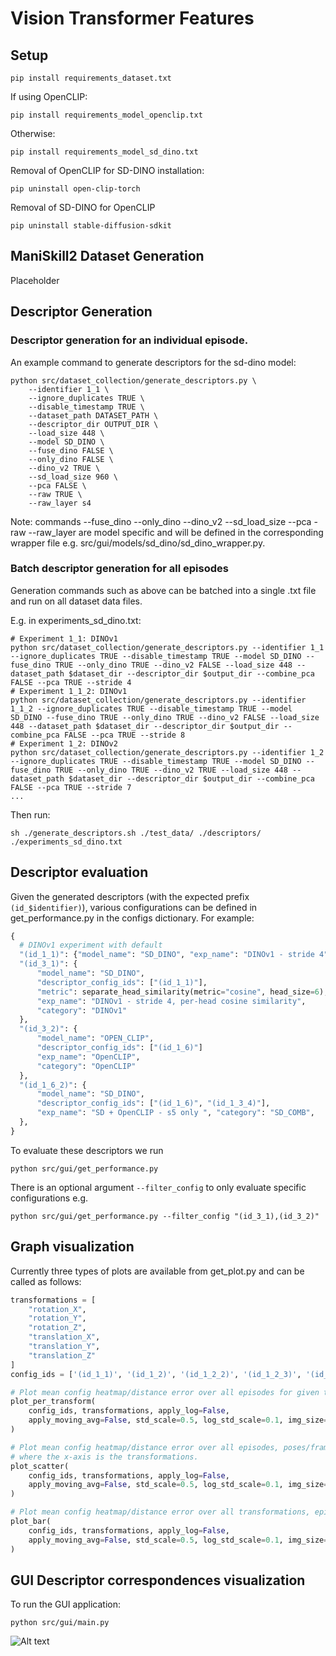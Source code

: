 # Vision Transformer Features
## Setup
```
pip install requirements_dataset.txt
```
If using OpenCLIP:
```
pip install requirements_model_openclip.txt
```
Otherwise:
```
pip install requirements_model_sd_dino.txt
```

Removal of OpenCLIP for SD-DINO installation:
```
pip uninstall open-clip-torch
```
Removal of SD-DINO for OpenCLIP
```
pip uninstall stable-diffusion-sdkit
```

## ManiSkill2 Dataset Generation
Placeholder

## Descriptor Generation
### Descriptor generation for an individual episode.
An example command to generate descriptors for the sd-dino model:
```
python src/dataset_collection/generate_descriptors.py \
    --identifier 1_1 \
    --ignore_duplicates TRUE \
    --disable_timestamp TRUE \
    --dataset_path DATASET_PATH \
    --descriptor_dir OUTPUT_DIR \
    --load_size 448 \
    --model SD_DINO \
    --fuse_dino FALSE \
    --only_dino FALSE \
    --dino_v2 TRUE \
    --sd_load_size 960 \
    --pca FALSE \
    --raw TRUE \
    --raw_layer s4
```
Note: commands --fuse_dino --only_dino --dino_v2 --sd_load_size --pca -raw --raw_layer are model specific and will be defined in the corresponding wrapper file e.g. src/gui/models/sd_dino/sd_dino_wrapper.py.

### Batch descriptor generation for all episodes
Generation commands such as above can be batched into a single .txt file and run on all dataset data files.

E.g. in experiments_sd_dino.txt:
```
# Experiment 1_1: DINOv1
python src/dataset_collection/generate_descriptors.py --identifier 1_1 --ignore_duplicates TRUE --disable_timestamp TRUE --model SD_DINO --fuse_dino TRUE --only_dino TRUE --dino_v2 FALSE --load_size 448 --dataset_path $dataset_dir --descriptor_dir $output_dir --combine_pca FALSE --pca TRUE --stride 4
# Experiment 1_1_2: DINOv1
python src/dataset_collection/generate_descriptors.py --identifier 1_1_2 --ignore_duplicates TRUE --disable_timestamp TRUE --model SD_DINO --fuse_dino TRUE --only_dino TRUE --dino_v2 FALSE --load_size 448 --dataset_path $dataset_dir --descriptor_dir $output_dir --combine_pca FALSE --pca TRUE --stride 8
# Experiment 1_2: DINOv2
python src/dataset_collection/generate_descriptors.py --identifier 1_2 --ignore_duplicates TRUE --disable_timestamp TRUE --model SD_DINO --fuse_dino TRUE --only_dino TRUE --dino_v2 TRUE --load_size 448 --dataset_path $dataset_dir --descriptor_dir $output_dir --combine_pca FALSE --pca TRUE --stride 7
...
```

Then run:
```
sh ./generate_descriptors.sh ./test_data/ ./descriptors/ ./experiments_sd_dino.txt
```

## Descriptor evaluation
Given the generated descriptors (with the expected prefix `(id_$identifier)`), various configurations can be defined in get_performance.py in the configs dictionary.
For example:
```python
{
  # DINOv1 experiment with default
  "(id_1_1)": {"model_name": "SD_DINO", "exp_name": "DINOv1 - stride 4", "category": "DINOv1"},
  "(id_3_1)": {
      "model_name": "SD_DINO",
      "descriptor_config_ids": ["(id_1_1)"],
      "metric": separate_head_similarity(metric="cosine", head_size=6),
      "exp_name": "DINOv1 - stride 4, per-head cosine similarity",
      "category": "DINOv1"
  },
  "(id_3_2)": {
      "model_name": "OPEN_CLIP",
      "descriptor_config_ids": ["(id_1_6)"]
      "exp_name": "OpenCLIP",
      "category": "OpenCLIP"
  },
  "(id_1_6_2)": {
      "model_name": "SD_DINO",
      "descriptor_config_ids": ["(id_1_6)", "(id_1_3_4)"],
      "exp_name": "SD + OpenCLIP - s5 only ", "category": "SD_COMB",
  },
}
```

To evaluate these descriptors we run
```
python src/gui/get_performance.py
```

There is an optional argument `--filter_config` to only evaluate specific configurations e.g.
```
python src/gui/get_performance.py --filter_config "(id_3_1),(id_3_2)"
```

## Graph visualization
Currently three types of plots are available from get_plot.py and can be called as follows:
```python
transformations = [
    "rotation_X",
    "rotation_Y",
    "rotation_Z",
    "translation_X",
    "translation_Y",
    "translation_Z"
]
config_ids = ['(id_1_1)', '(id_1_2)', '(id_1_2_2)', '(id_1_2_3)', '(id_2_3)', '(id_1_6)']

# Plot mean config heatmap/distance error over all episodes for given transformation
plot_per_transform(
    config_ids, transformations, apply_log=False,
    apply_moving_avg=False, std_scale=0.5, log_std_scale=0.1, img_size=255
)

# Plot mean config heatmap/distance error over all episodes, poses/frames
# where the x-axis is the transformations.
plot_scatter(
    config_ids, transformations, apply_log=False,
    apply_moving_avg=False, std_scale=0.5, log_std_scale=0.1, img_size=255
)

# Plot mean config heatmap/distance error over all transformations, episodes, and poses.
plot_bar(
    config_ids, transformations, apply_log=False,
    apply_moving_avg=False, std_scale=0.5, log_std_scale=0.1, img_size=255
)
```

## GUI Descriptor correspondences visualization
To run the GUI application:
```
python src/gui/main.py
```
![Alt text](/imags/gui_screenshot.png?raw=true)

